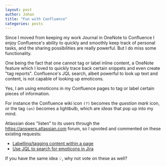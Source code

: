 ```yaml
---
layout: post
author: Johan
title: "Fun with Confluence"
categories: posts
---
```


Since I moved from keeping my work Journal in OneNote to Confluence I enjoy Confluence's ability to quickly and smoothly keep track of personal tasks, and the sharing possibilities are really powerful. But I do miss some functionality.

One being the fact that one cannot tag or label inline content, a OneNote feature which I loved to quickly trace back certain snippets and even create "tag reports". Confluence's JQL search, albeit powerful to look up text and content, is not capable of looking up emoticons.

Yes, I am using emoticons in my Confluence pages to tag or label certain pieces of information.

For instance the Confluence wiki icon `(?)` becomes the _question mark_ icon, or the tag `(on)` becomes a lightbulb, which are _ideas_ that pop up into my mind.

Atlassian does "listen" to its users through the <https://answers.atlassian.com> forum, so I upvoted and commented on these existing requests:

- [Labelling/tagging content within a page](https://answers.atlassian.com/questions/36175962/answers/38512181?flashId=-117494734)
- [Use JQL to search for emoticons in Jira](https://answers.atlassian.com/questions/38057996/use-jql-to-search-for-emoticons-in-jira)

If you have the same idea :bulb:, why not vote on these as well?
